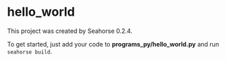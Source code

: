 # hello_world

This project was created by Seahorse 0.2.4.

To get started, just add your code to **programs_py/hello_world.py** and run `seahorse build`.
